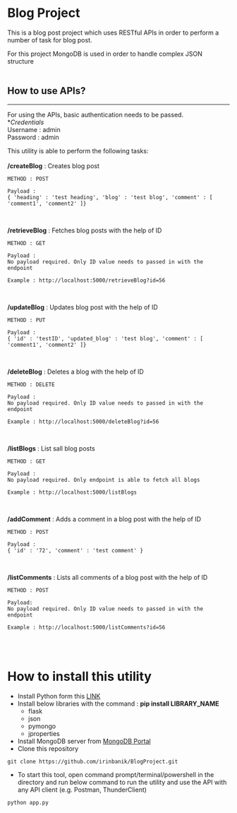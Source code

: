 # Blog Project

This is a blog post project which uses RESTful APIs in order to perform a number of task for blog post.

For this project MongoDB is used in order to handle complex JSON structure
<br><br>

## How to use APIs?
---
For using the APIs, basic authentication needs to be passed.
<br>
**Credentials*
<br>
Username : admin
<br>
Password : admin
<br>

This utility is able to perform the following tasks:
<br><br>
**/createBlog** : Creates blog post
<br>
```
METHOD : POST

Payload : 
{ 'heading' : 'test heading', 'blog' : 'test blog', 'comment' : [ 'comment1', 'comment2' ]}
```

<br>

**/retrieveBlog** : Fetches blog posts with the help of ID
<br>
```
METHOD : GET

Payload : 
No payload required. Only ID value needs to passed in with the endpoint

Example : http://localhost:5000/retrieveBlog?id=56
```

<br>

**/updateBlog** : Updates blog post with the help of ID
<br>
```
METHOD : PUT

Payload : 
{ 'id' : 'testID', 'updated_blog' : 'test blog', 'comment' : [ 'comment1', 'comment2' ]}
```

<br>

**/deleteBlog** : Deletes a blog with the help of ID
<br>
```
METHOD : DELETE

Payload : 
No payload required. Only ID value needs to passed in with the endpoint

Example : http://localhost:5000/deleteBlog?id=56
```

<br>

**/listBlogs** : List sall blog posts
<br>
```
METHOD : GET

Payload : 
No payload required. Only endpoint is able to fetch all blogs

Example : http://localhost:5000/listBlogs
```

<br>

**/addComment** : Adds a comment in a blog post with the help of ID
<br>
```
METHOD : POST

Payload : 
{ 'id' : '72', 'comment' : 'test comment' }
```

<br>

**/listComments** : Lists all comments of a blog post with the help of ID
<br>
```
METHOD : POST

Payload:
No payload required. Only ID value needs to passed in with the endpoint

Example : http://localhost:5000/listComments?id=56
```

<br>
<br>

# How to install this utility
- Install Python form this [LINK](https://www.python.org/downloads/)
- Install below libraries with the command : **pip install LIBRARY_NAME**
    - flask
    - json
    - pymongo
    - jproperties
- Install MongoDB server from [MongoDB Portal](https://www.mongodb.com/docs/manual/tutorial/install-mongodb-on-os-x/)
- Clone this repository
```
git clone https://github.com/irinbanik/BlogProject.git
```
- To start this tool, open command prompt/terminal/powershell in the directory and run below command to run the utility and use the API with any API client (e.g. Postman, ThunderClient)
```
python app.py
```
